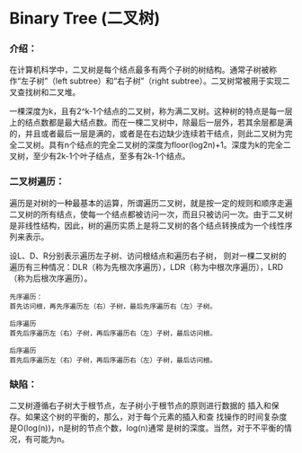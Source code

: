 # Binary Tree (二叉树)

### 介绍：
在计算机科学中，二叉树是每个结点最多有两个子树的树结构。通常子树被称作“左子树”（left subtree）和“右子树”（right subtree）。二叉树常被用于实现二叉查找树和二叉堆。

一棵深度为k，且有2^k-1个结点的二叉树，称为满二叉树。这种树的特点是每一层上的结点数都是最大结点数。而在一棵二叉树中，除最后一层外，若其余层都是满的，并且或者最后一层是满的，或者是在右边缺少连续若干结点，则此二叉树为完全二叉树。具有n个结点的完全二叉树的深度为floor(log2n)+1。深度为k的完全二叉树，至少有2k-1个叶子结点，至多有2k-1个结点。

### 二叉树遍历：
遍历是对树的一种最基本的运算，所谓遍历二叉树，就是按一定的规则和顺序走遍二叉树的所有结点，使每一个结点都被访问一次，而且只被访问一次。由于二叉树是非线性结构，因此，树的遍历实质上是将二叉树的各个结点转换成为一个线性序列来表示。

设L、D、R分别表示遍历左子树、访问根结点和遍历右子树， 则对一棵二叉树的遍历有三种情况：DLR（称为先根次序遍历），LDR（称为中根次序遍历），LRD （称为后根次序遍历）。

````
先序遍历：
首先访问根，再先序遍历左（右）子树，最后先序遍历右（左）子树。

后序遍历
首先后序遍历左（右）子树，再后序遍历右（左）子树，最后访问根。

后序遍历
首先后序遍历左（右）子树，再后序遍历右（左）子树，最后访问根。
````
### 缺陷：
二叉树遵循右子树大于根节点，左子树小于根节点的原则进行数据的
插入和保存。如果这个树的平衡的，那么，对于每个元素的插入和查
找操作的时间复杂度是O(log(n))，n是树的节点个数，log(n)通常
是树的深度。当然，对于不平衡的情况，有可能为n。